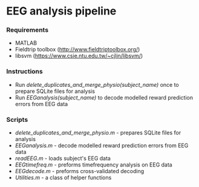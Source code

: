 # EEG analysis pipeline

### Requirements
 - MATLAB
 - Fieldtrip toolbox  (http://www.fieldtriptoolbox.org/)
 - libsvm  (https://www.csie.ntu.edu.tw/~cjlin/libsvm/)
 
 ### Instructions 
 - Run *delete_duplicates_and_merge_physio(subject_name)* once to prepare SQLite files for analysis
 - Run *EEGanalysis(subject_name)*  to decode modelled reward prediction errors from EEG data
 
 ### Scripts
 - *delete_duplicates_and_merge_physio.m* - prepares SQLite files for analysis
 - *EEGanalysis.m* - decode modelled reward prediction errors from EEG data
 - *readEEG.m* - loads subject's EEG data
 - *EEGtimefreq.m* - preforms timefrequency analysis on EEG data
 - *EEGdecode.m* - preforms cross-validated decoding 
 - *Utilities.m* - a class of helper functions
